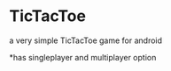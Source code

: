 TicTacToe
=========

a very simple TicTacToe game for android

*has singleplayer and multiplayer option
